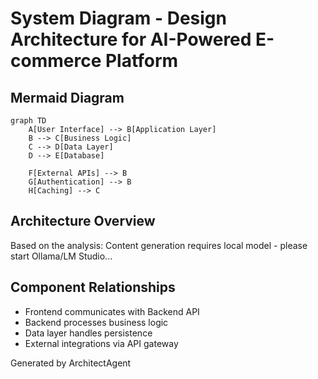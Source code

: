 # System Diagram - Design Architecture for AI-Powered E-commerce Platform

## Mermaid Diagram
```mermaid
graph TD
    A[User Interface] --> B[Application Layer]
    B --> C[Business Logic]
    C --> D[Data Layer]
    D --> E[Database]
    
    F[External APIs] --> B
    G[Authentication] --> B
    H[Caching] --> C
```

## Architecture Overview
Based on the analysis: Content generation requires local model - please start Ollama/LM Studio...

## Component Relationships
- Frontend communicates with Backend API
- Backend processes business logic
- Data layer handles persistence
- External integrations via API gateway

Generated by ArchitectAgent
